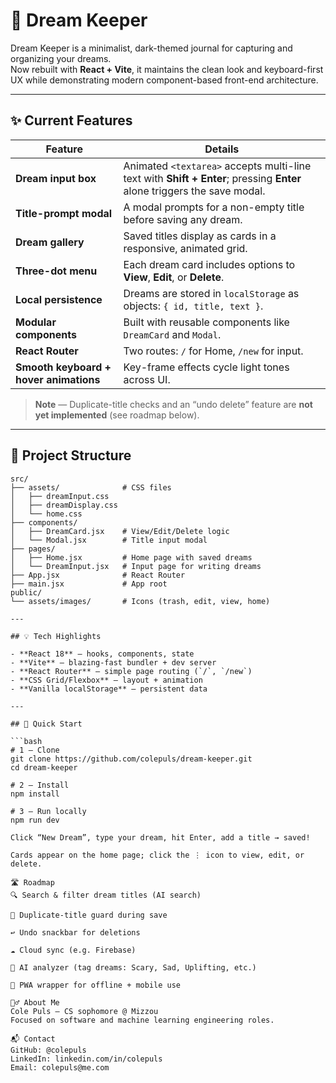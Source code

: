 # 🌙 Dream Keeper

Dream Keeper is a minimalist, dark-themed journal for capturing and organizing your dreams.  
Now rebuilt with **React + Vite**, it maintains the clean look and keyboard-first UX while demonstrating modern component-based front-end architecture.

---

## ✨ Current Features

| Feature | Details |
|---------|---------|
| **Dream input box** | Animated `<textarea>` accepts multi-line text with **Shift + Enter**; pressing **Enter** alone triggers the save modal. |
| **Title-prompt modal** | A modal prompts for a non-empty title before saving any dream. |
| **Dream gallery** | Saved titles display as cards in a responsive, animated grid. |
| **Three-dot menu** | Each dream card includes options to **View**, **Edit**, or **Delete**. |
| **Local persistence** | Dreams are stored in `localStorage` as objects: `{ id, title, text }`. |
| **Modular components** | Built with reusable components like `DreamCard` and `Modal`. |
| **React Router** | Two routes: `/` for Home, `/new` for input. |
| **Smooth keyboard + hover animations** | Key-frame effects cycle light tones across UI. |

> **Note** — Duplicate-title checks and an “undo delete” feature are **not yet implemented** (see roadmap below).

---

## 📁 Project Structure

```plaintext
src/
├── assets/              # CSS files
│   ├── dreamInput.css
│   ├── dreamDisplay.css
│   └── home.css
├── components/
│   ├── DreamCard.jsx    # View/Edit/Delete logic
│   └── Modal.jsx        # Title input modal
├── pages/
│   ├── Home.jsx         # Home page with saved dreams
│   └── DreamInput.jsx   # Input page for writing dreams
├── App.jsx              # React Router
├── main.jsx             # App root
public/
└── assets/images/       # Icons (trash, edit, view, home)

---

## 💡 Tech Highlights

- **React 18** — hooks, components, state
- **Vite** — blazing-fast bundler + dev server
- **React Router** — simple page routing (`/`, `/new`)
- **CSS Grid/Flexbox** — layout + animation
- **Vanilla localStorage** — persistent data

---

## 🚀 Quick Start

```bash
# 1 – Clone
git clone https://github.com/colepuls/dream-keeper.git
cd dream-keeper

# 2 – Install
npm install

# 3 – Run locally
npm run dev

Click “New Dream”, type your dream, hit Enter, add a title → saved!

Cards appear on the home page; click the ⋮ icon to view, edit, or delete.

🛣️ Roadmap
🔍 Search & filter dream titles (AI search)

🚫 Duplicate-title guard during save

↩️ Undo snackbar for deletions

☁️ Cloud sync (e.g. Firebase)

🧠 AI analyzer (tag dreams: Scary, Sad, Uplifting, etc.)

📱 PWA wrapper for offline + mobile use

🙋‍♂️ About Me
Cole Puls — CS sophomore @ Mizzou
Focused on software and machine learning engineering roles.

📬 Contact
GitHub: @colepuls
LinkedIn: linkedin.com/in/colepuls
Email: colepuls@me.com
